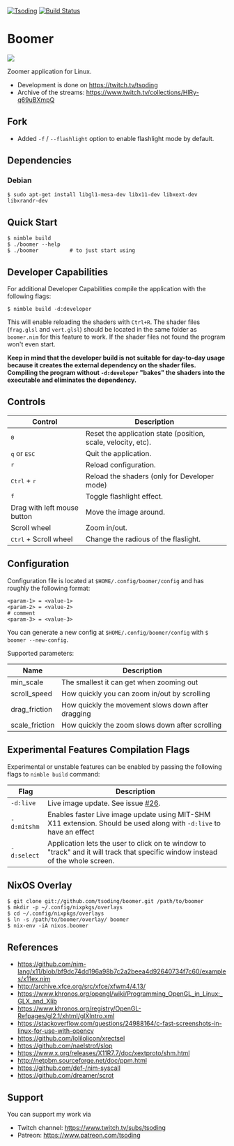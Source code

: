 [![Tsoding](https://img.shields.io/badge/twitch.tv-tsoding-purple?logo=twitch&style=for-the-badge)](https://www.twitch.tv/tsoding)
[![Build Status](https://travis-ci.org/tsoding/boomer.svg?branch=master)](https://travis-ci.org/tsoding/boomer)

# Boomer

![](./demo.gif)

Zoomer application for Linux.

- Development is done on https://twitch.tv/tsoding
- Archive of the streams: https://www.twitch.tv/collections/HlRy-q69uBXmpQ

## Fork

- Added `-f` / `--flashlight` option to enable flashlight mode by default.

## Dependencies

### Debian

```console
$ sudo apt-get install libgl1-mesa-dev libx11-dev libxext-dev libxrandr-dev
```

## Quick Start

```console
$ nimble build
$ ./boomer --help
$ ./boomer          # to just start using
```

## Developer Capabilities

For additional Developer Capabilities compile the application with the following flags:

```console
$ nimble build -d:developer
```

This will enable reloading the shaders with `Ctrl+R`. The shader files (`frag.glsl` and `vert.glsl`) should be located in the same folder as `boomer.nim` for this feature to work. If the shader files not found the program won't even start. 

**Keep in mind that the developer build is not suitable for day-to-day usage because it creates the external dependency on the shader files. Compiling the program without `-d:developer` "bakes" the shaders into the executable and eliminates the dependency.**

## Controls

| Control                        | Description                                                   |
|--------------------------------|---------------------------------------------------------------|
| <kbd>0</kbd>                   | Reset the application state (position, scale, velocity, etc). |
| <kbd>q</kbd> or <kbd>ESC</kbd> | Quit the application.                                         |
| <kbd>r</kbd>                   | Reload configuration.                                         |
| <kbd>Ctrl</kbd> + <kbd>r</kbd> | Reload the shaders (only for Developer mode)                  |
| <kbd>f</kbd>                   | Toggle flashlight effect.                                     |
| Drag with left mouse button    | Move the image around.                                        |
| Scroll wheel                   | Zoom in/out.                                                  |
| <kbd>Ctrl</kbd> + Scroll wheel | Change the radious of the flaslight.                          |

## Configuration

Configuration file is located at `$HOME/.config/boomer/config` and has roughly the following format:

```
<param-1> = <value-1>
<param-2> = <value-2>
# comment
<param-3> = <value-3>
```

You can generate a new config at `$HOME/.config/boomer/config` with `$ boomer --new-config`.

Supported parameters:

| Name           | Description                                        |
|----------------|----------------------------------------------------|
| min_scale      | The smallest it can get when zooming out           |
| scroll_speed   | How quickly you can zoom in/out by scrolling       |
| drag_friction  | How quickly the movement slows down after dragging |
| scale_friction | How quickly the zoom slows down after scrolling    |

## Experimental Features Compilation Flags

Experimental or unstable features can be enabled by passing the following flags to `nimble build` command:

| Flag          | Description                                                                                                                    |
|---------------|--------------------------------------------------------------------------------------------------------------------------------|
| `-d:live`     | Live image update. See issue [#26].                                                                                            |
| `-d:mitshm`   | Enables faster Live image update using MIT-SHM X11 extension. Should be used along with `-d:live` to have an effect             |
| `-d:select`   | Application lets the user to click on te window to "track" and it will track that specific window instead of the whole screen. |

## NixOS Overlay

```
$ git clone git://github.com/tsoding/boomer.git /path/to/boomer
$ mkdir -p ~/.config/nixpkgs/overlays
$ cd ~/.config/nixpkgs/overlays
$ ln -s /path/to/boomer/overlay/ boomer
$ nix-env -iA nixos.boomer
```

## References

- https://github.com/nim-lang/x11/blob/bf9dc74dd196a98b7c2a2beea4d92640734f7c60/examples/x11ex.nim
- http://archive.xfce.org/src/xfce/xfwm4/4.13/
- https://www.khronos.org/opengl/wiki/Programming_OpenGL_in_Linux:_GLX_and_Xlib
- https://www.khronos.org/registry/OpenGL-Refpages/gl2.1/xhtml/glXIntro.xml
- https://stackoverflow.com/questions/24988164/c-fast-screenshots-in-linux-for-use-with-opencv
- https://github.com/lolilolicon/xrectsel
- https://github.com/naelstrof/slop
- https://www.x.org/releases/X11R7.7/doc/xextproto/shm.html
- http://netpbm.sourceforge.net/doc/ppm.html
- https://github.com/def-/nim-syscall
- https://github.com/dreamer/scrot

## Support

You can support my work via

- Twitch channel: https://www.twitch.tv/subs/tsoding
- Patreon: https://www.patreon.com/tsoding

[#26]: https://github.com/tsoding/boomer/issues/26
